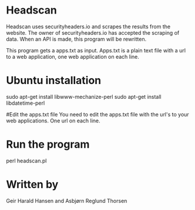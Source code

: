 
# Headscan
Headscan uses securityheaders.io and scrapes the results from the
website. The owner of securityheaders.io has accepted the scraping of
data. When an API is made, this program will be rewritten.

This program gets a apps.txt as input. Apps.txt is a plain text file
with a url to a web application, one web application on each line.

# Ubuntu installation
sudo apt-get install libwww-mechanize-perl
sudo apt-get install libdatetime-perl

#Edit the apps.txt file
You need to edit the apps.txt file with the url's to your web
applications. One url on each line.

# Run the program
perl headscan.pl

# Written by
Geir Harald Hansen and Asbjørn Reglund Thorsen
